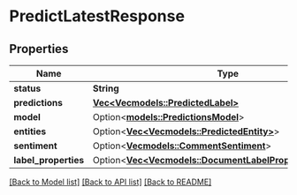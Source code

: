 # PredictLatestResponse

## Properties

Name | Type | Description | Notes
------------ | ------------- | ------------- | -------------
**status** | **String** |  | 
**predictions** | [**Vec<Vec<models::PredictedLabel>>**](Vec.md) |  | 
**model** | Option<[**models::PredictionsModel**](PredictionsModel.md)> |  | 
**entities** | Option<[**Vec<Vec<models::PredictedEntity>>**](Vec.md)> |  | [optional]
**sentiment** | Option<[**Vec<models::CommentSentiment>**](CommentSentiment.md)> |  | [optional]
**label_properties** | Option<[**Vec<Vec<models::DocumentLabelPropertyPrediction>>**](Vec.md)> |  | [optional]

[[Back to Model list]](../README.md#documentation-for-models) [[Back to API list]](../README.md#documentation-for-api-endpoints) [[Back to README]](../README.md)


